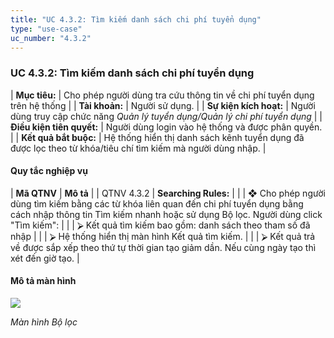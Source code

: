 ```yaml
---
title: "UC 4.3.2: Tìm kiếm danh sách chi phí tuyển dụng"
type: "use-case"
uc_number: "4.3.2"
---
```


### UC 4.3.2: Tìm kiếm danh sách chi phí tuyển dụng

| **Mục tiêu:** | Cho phép người dùng tra cứu thông tin về chi phí tuyển dụng trên hệ thống |
| **Tài khoản:** | Người sử dụng. |
| **Sự kiện kích hoạt:** | Người dùng truy cập chức năng *Quản lý tuyển dụng/Quản lý chi phí tuyển dụng* |
| **Điều kiện tiên quyết:** | Người dùng login vào hệ thống và được phân quyền. |
| **Kết quả bắt buộc:** | Hệ thống hiển thị danh sách kênh tuyển dụng đã được lọc theo từ khóa/tiêu chí tìm kiếm mà người dùng nhập. |

#### Quy tắc nghiệp vụ

| **Mã QTNV** | **Mô tả** |
| QTNV 4.3.2 | **Searching Rules:** |
|  | ❖ Cho phép người dùng tìm kiếm bằng các từ khóa liên quan đến chi phí tuyển dụng bằng cách nhập thông tin Tìm kiếm nhanh hoặc sử dụng Bộ lọc. Người dùng click "Tìm kiếm": |
|  | ⮚ Kết quả tìm kiếm bao gồm: danh sách theo tham số đã nhập |
|  | ⮚ Hệ thống hiển thị màn hình Kết quả tìm kiếm. |
|  | ⮚ Kết quả trả về được sắp xếp theo thứ tự thời gian tạo giảm dần. Nếu cùng ngày tạo thì xét đến giờ tạo. |

#### Mô tả màn hình

![](media/image34.png)

*Màn hình Bộ lọc*
